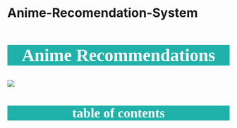# Anime-Recomendation-System

<h2 style='text-align:center;font-family:Comic Sans MS;font-size:40px;background-color:lightseagreen;border:20px;color:white'>Anime Recommendations<h2>

![](https://i.pinimg.com/originals/a8/be/b0/a8beb06c120be3358360ae2be20588fd.gif)
    
<h2 style='text-align:center;font-family:Comic Sans MS;font-size:30px;background-color:lightseagreen;border:30px;color:white'>table of contents<h2>
